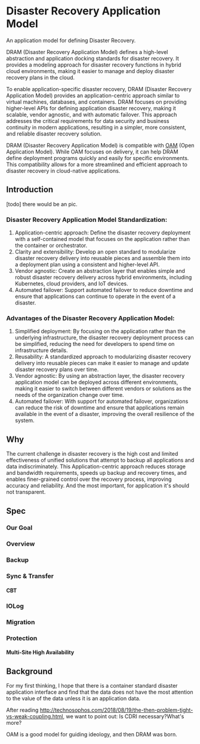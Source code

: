 # Disaster Recovery Application Model
An application model for defining Disaster Recovery.

DRAM (Disaster Recovery Application Model) defines a high-level abstraction and application docking standards for disaster recovery. It provides a modeling approach for disaster recovery functions in hybrid cloud environments, making it easier to manage and deploy disaster recovery plans in the cloud.

To enable application-specific disaster recovery, DRAM (Disaster Recovery Application Model) provides an application-centric approach similar to virtual machines, databases, and containers. DRAM focuses on providing higher-level APIs for defining application disaster recovery, making it scalable, vendor agnostic, and with automatic failover. This approach addresses the critical requirements for data security and business continuity in modern applications, resulting in a simpler, more consistent, and reliable disaster recovery solution.

DRAM (Disaster Recovery Application Model) is compatible with [OAM](https://github.com/oam-dev/spec) (Open Application Model). While OAM focuses on delivery, it can help DRAM define deployment programs quickly and easily for specific environments. This compatibility allows for a more streamlined and efficient approach to disaster recovery in cloud-native applications.

## Introduction
[todo] there would be an pic.

### Disaster Recovery Application Model Standardization:

1. Application-centric approach: Define the disaster recovery deployment with a self-contained model that focuses on the application rather than the container or orchestrator.
2. Clarity and extensibility: Develop an open standard to modularize disaster recovery delivery into reusable pieces and assemble them into a deployment plan using a consistent and higher-level API.
3. Vendor agnostic: Create an abstraction layer that enables simple and robust disaster recovery delivery across hybrid environments, including Kubernetes, cloud providers, and IoT devices.
4. Automated failover: Support automated failover to reduce downtime and ensure that applications can continue to operate in the event of a disaster.
### Advantages of the Disaster Recovery Application Model:

1. Simplified deployment: By focusing on the application rather than the underlying infrastructure, the disaster recovery deployment process can be simplified, reducing the need for developers to spend time on infrastructure details.
2. Reusability: A standardized approach to modularizing disaster recovery delivery into reusable pieces can make it easier to manage and update disaster recovery plans over time.
3. Vendor agnostic: By using an abstraction layer, the disaster recovery application model can be deployed across different environments, making it easier to switch between different vendors or solutions as the needs of the organization change over time.
4. Automated failover: With support for automated failover, organizations can reduce the risk of downtime and ensure that applications remain available in the event of a disaster, improving the overall resilience of the system.

## Why
The current challenge in disaster recovery is the high cost and limited effectiveness of unified solutions that attempt to backup all applications and data indiscriminately. This Application-centric approach reduces storage and bandwidth requirements, speeds up backup and recovery times, and enables finer-grained control over the recovery process, improving accuracy and reliability. And the most important, for application it's should not transparent.

## Spec

### Our Goal

### Overview

### Backup

### Sync & Transfer

#### CBT

### IOLog

### Migration

### Protection

#### Multi-Site High Availability


## Background 
For my first thinking, I hope that there is a container standard disaster application interface and find that the data does not have the most attention to the value of the data unless it is an application data.

After reading http://technosophos.com/2018/08/19/the-then-problem-tight-vs-weak-coupling.html, we want to point out: Is CDRI necessary?What's more?

OAM is a good model for guiding ideology, and then DRAM was born.


